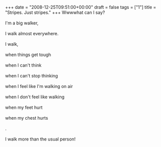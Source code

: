 +++
date = "2008-12-25T09:51:00+00:00"
draft = false
tags = ["1"]
title = "Stripes. Just stripes."
+++
Wwwwhat can I say?<br/><br/>I'm a big walker,<br/><br/>I walk almost everywhere.<br/><br/>I walk,<br/><br/>when things get tough<br/><br/>when I can't think<br/><br/>when I can't stop thinking<br/><br/>when I feel like I'm walking on air<br/><br/>when I don't feel like walking<br/><br/>when my feet hurt<br/><br/>when my chest hurts<br/><br/>.<br/><br/>I walk more than the usual person!<div class="blogger-post-footer"><img width='1' height='1' src='https://blogger.googleusercontent.com/tracker/5693059957647979680-3236662611093641229?l=cosmiccowbell.blogspot.com' alt='' /></div>